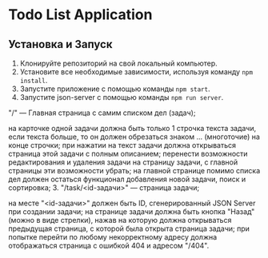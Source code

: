 # Todo List Application


## Установка и Запуск


1. Клонируйте репозиторий на свой локальный компьютер.
2. Установите все необходимые зависимости, используя команду `npm install`.
3. Запустите приложение с помощью команды `npm start`.
4. Запустите json-server с помощью команды  `npm run server`.


"/" — Главная страница с самим списком дел (задач);

на карточке одной задачи должна быть только 1 строчка текста задачи, если текста больше, то он должен обрезаться знаком ... (многоточие) на конце строчки;
при нажатии на текст задачи должна открываться страница этой задачи с полным описанием;
перенести возможности редактирования и удаления задачи на страницу задачи, с главной страницы эти возможности убрать;
на главной странице помимо списка дел должен остаться функционал добавления новой задачи, поиск и сортировка;
3. "/task/<id-задачи>" — страница задачи;

на месте "<id-задачи>" должен быть ID, сгенерированный JSON Server при создании задачи;
на странице задачи должна быть кнопка "Назад" (можно в виде стрелки), нажав на которую должна открываться предыдущая страница, с которой была открыта страница задачи;
при попытке перейти по любому некорректному адресу должна отображаться страница с ошибкой 404 и адресом "/404".